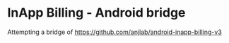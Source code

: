 # InApp Billing - Android bridge
Attempting a bridge of https://github.com/anjlab/android-inapp-billing-v3
